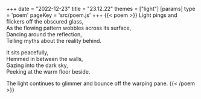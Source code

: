 +++
date = "2022-12-23"
title = "23.12.22"
themes = ["light"]
[params]
  type = 'poem'
  pageKey = 'src/poem.js'
+++
{{< poem >}}
Light pings and flickers off the obscured glass,  
As the flowing pattern wobbles across its surface,  
Dancing around the reflection,  
Telling myths about the reality behind.  
  
It sits peacefully,  
Hemmed in between the walls,  
Gazing into the dark sky,  
Peeking at the warm floor beside.  
  
The light continues to glimmer and bounce off the warping pane.
{{< /poem >}}